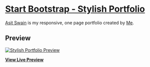 # [Start Bootstrap - Stylish Portfolio](https://startbootstrap.com/template-overviews/stylish-portfolio/)

[Asit Swain](https://asitswain.com/) is my responsive, one page portfolio created by [Me](http://asitswain.com/). 

## Preview

[![Stylish Portfolio Preview](https://startbootstrap.com/assets/img/templates/stylish-portfolio.jpg)](https://blackrockdigital.github.io/startbootstrap-stylish-portfolio/)

**[View Live Preview](https://blackrockdigital.github.io/startbootstrap-stylish-portfolio/)**

